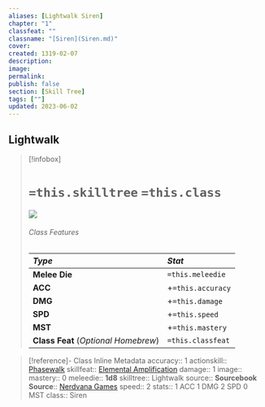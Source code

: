 ```yaml
---
aliases: [Lightwalk Siren]
chapter: "1"
classfeat: ""
classname: "[Siren](Siren.md)"
cover: 
created: 1319-02-07
description: 
image: 
permalink: 
publish: false
section: [Skill Tree]
tags: [""]
updated: 2023-06-02
---
```


## Lightwalk

> [!infobox]
># `=this.skilltree` `=this.class`
>![](00-Meta/09-Attachments/Rpgm/Misc/BnB-Siren-Lightwalk.jpg)
> ###### Class Features
>
> | ***Type***                           | ***Stat***        |
> |:-------------------------------------|:------------------|
> | **Melee Die**                        | `=this.meleedie`  |
> | **ACC**                              | +`=this.accuracy` |
> | **DMG**                              | +`=this.damage`   |
> | **SPD**                              | +`=this.speed`    |
> | **MST**                              | +`=this.mastery`  |
> | **Class Feat** (*Optional Homebrew*) | `=this.classfeat` |
>

> [!reference]-  Class Inline Metadata
> accuracy:: 1
> actionskill:: [Phasewalk](Github/Bunkers%20and%20Badasses/Sourcebook/Creating%20a%20Vault%20Hunter/The%20Classes/Siren/Lightwalk/Phasewalk.md)
> skillfeat::  [Elemental Amplification](Bunkers%20and%20Badasses/Markdown%20Conversions%201/Scouts%20DLC%203/Feats/Elemental%20Amplification.md)
> damage:: 1
> image::
> mastery:: 0
> meleedie:: **1d8**
> skilltree:: Lightwalk
> source:: **Sourcebook**
> **Source**:: [Nerdvana Games](https://nerdvanagames.com)
> speed:: 2
> stats::  1 ACC 1 DMG 2 SPD 0 MST
> class:: Siren
